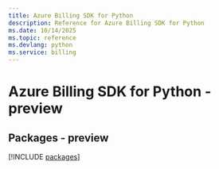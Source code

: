 ```yaml
---
title: Azure Billing SDK for Python
description: Reference for Azure Billing SDK for Python
ms.date: 10/14/2025
ms.topic: reference
ms.devlang: python
ms.service: billing
---
```

# Azure Billing SDK for Python - preview
## Packages - preview
[!INCLUDE [packages](billing-index.md)]